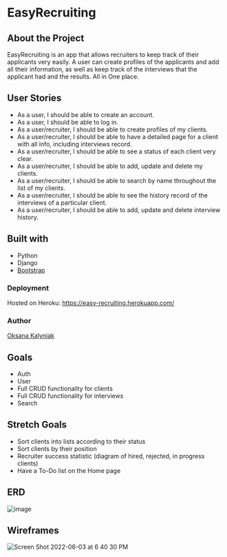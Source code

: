 # EasyRecruiting

## About the Project
EasyRecruiting is an app that allows recruiters to keep track of their applicants very easily. A user can create profiles of the applicants and add all their information, as well as keep track of the interviews that the applicant had and the results. All in One place. 

## User Stories
- As a user, I should be able to create an account.
- As a user, I should be able to log in.
- As a user/recruiter, I should be able to create profiles of my clients.
- As a user/recruiter, I should be able to have a detailed page for a client with all info, including interviews record.
- As a user/recruiter, I should be able to see a status of  each client very clear.
- As a user/recruiter, I should be able to add, update and delete my clients.
- As a user/recruiter, I should be able to search by name throughout the list of my clients.
- As a user/recruiter, I should be able to see the history record of the interviews of a particular client.
- As a user/recruiter, I should be able to add, update and delete interview history.

## Built with 
- Python
- Django
- [Bootstrap](https://getbootstrap.com/)

### Deployment
Hosted on Heroku: https://easy-recruiting.herokuapp.com/

### Author
[Oksana Kalyniak](https://github.com/Oksanka25)

## Goals
- Auth
- User 
- Full CRUD functionality for clients
- Full CRUD functionality for interviews
- Search


## Stretch Goals
- Sort clients into lists according to their status
- Sort clients by their position
- Recruiter success statistic (diagram of hired, rejected, in progress clients)
- Have a To-Do list on the Home page

## ERD 
![image](https://user-images.githubusercontent.com/101350351/171963531-8f4cefef-223e-4321-a569-53373ffaf41c.png)


## Wireframes
![Screen Shot 2022-06-03 at 6 40 30 PM](https://user-images.githubusercontent.com/101350351/171963367-ac52f06a-e263-4156-a3ed-77c6f9d06cae.png)